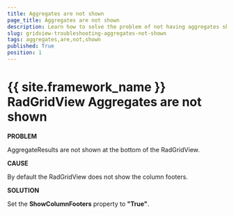 ```yaml
---
title: Aggregates are not shown
page_title: Aggregates are not shown
description: Learn how to solve the problem of not having aggregates shown at the bottom of RadGridView - Telerik's {{ site.framework_name }} DataGrid.
slug: gridview-troubleshooting-aggregates-not-shown
tags: aggregates,are,not,shown
published: True
position: 1
---
```


# {{ site.framework_name }} RadGridView Aggregates are not shown

__PROBLEM__

AggregateResults are not shown at the bottom of the RadGridView.

__CAUSE__

By default the RadGridView does not show the column footers. 

__SOLUTION__

Set the __ShowColumnFooters__ property to __"True"__.

